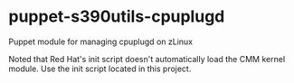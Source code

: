 # puppet-s390utils-cpuplugd
Puppet module for managing cpuplugd on zLinux


Noted that Red Hat's init script doesn't automatically load the CMM kernel module.  Use the init script located in this project.
